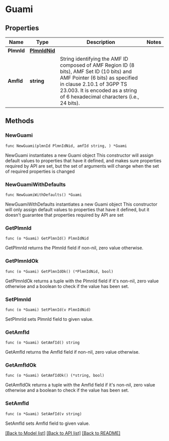 # Guami

## Properties

Name | Type | Description | Notes
------------ | ------------- | ------------- | -------------
**PlmnId** | [**PlmnIdNid**](PlmnIdNid.md) |  | 
**AmfId** | **string** | String identifying the AMF ID composed of AMF Region ID (8 bits), AMF Set ID (10 bits) and AMF  Pointer (6 bits) as specified in clause 2.10.1 of 3GPP TS 23.003. It is encoded as a string of  6 hexadecimal characters (i.e., 24 bits).   | 

## Methods

### NewGuami

`func NewGuami(plmnId PlmnIdNid, amfId string, ) *Guami`

NewGuami instantiates a new Guami object
This constructor will assign default values to properties that have it defined,
and makes sure properties required by API are set, but the set of arguments
will change when the set of required properties is changed

### NewGuamiWithDefaults

`func NewGuamiWithDefaults() *Guami`

NewGuamiWithDefaults instantiates a new Guami object
This constructor will only assign default values to properties that have it defined,
but it doesn't guarantee that properties required by API are set

### GetPlmnId

`func (o *Guami) GetPlmnId() PlmnIdNid`

GetPlmnId returns the PlmnId field if non-nil, zero value otherwise.

### GetPlmnIdOk

`func (o *Guami) GetPlmnIdOk() (*PlmnIdNid, bool)`

GetPlmnIdOk returns a tuple with the PlmnId field if it's non-nil, zero value otherwise
and a boolean to check if the value has been set.

### SetPlmnId

`func (o *Guami) SetPlmnId(v PlmnIdNid)`

SetPlmnId sets PlmnId field to given value.


### GetAmfId

`func (o *Guami) GetAmfId() string`

GetAmfId returns the AmfId field if non-nil, zero value otherwise.

### GetAmfIdOk

`func (o *Guami) GetAmfIdOk() (*string, bool)`

GetAmfIdOk returns a tuple with the AmfId field if it's non-nil, zero value otherwise
and a boolean to check if the value has been set.

### SetAmfId

`func (o *Guami) SetAmfId(v string)`

SetAmfId sets AmfId field to given value.



[[Back to Model list]](../README.md#documentation-for-models) [[Back to API list]](../README.md#documentation-for-api-endpoints) [[Back to README]](../README.md)


